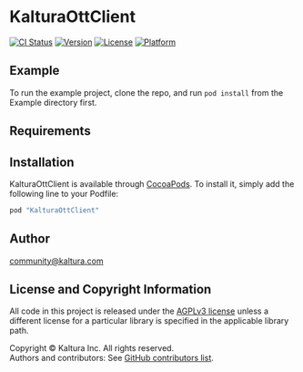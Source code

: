 # KalturaOttClient

[![CI Status](http://img.shields.io/travis/kaltura/KalturaGeneratedAPIClientsSwift.svg?style=flat)](https://travis-ci.org/kaltura/KalturaGeneratedAPIClientsSwift)
[![Version](https://img.shields.io/cocoapods/v/KalturaOttClient.svg?style=flat)](http://cocoapods.org/pods/KalturaOttClient)
[![License](https://img.shields.io/cocoapods/l/KalturaOttClient.svg?style=flat)](http://cocoapods.org/pods/KalturaOttClient)
[![Platform](https://img.shields.io/cocoapods/p/KalturaOttClient.svg?style=flat)](http://cocoapods.org/pods/KalturaOttClient)

## Example

To run the example project, clone the repo, and run `pod install` from the Example directory first.

## Requirements

## Installation

KalturaOttClient is available through [CocoaPods](http://cocoapods.org). To install
it, simply add the following line to your Podfile:

```ruby
pod "KalturaOttClient"
```

## Author

community@kaltura.com

## License and Copyright Information
All code in this project is released under the [AGPLv3 license](http://www.gnu.org/licenses/agpl-3.0.html) unless a different license for a particular library is specified in the applicable library path.   

Copyright © Kaltura Inc. All rights reserved.   
Authors and contributors: See [GitHub contributors list](https://github.com/kaltura/playkit-ios-samples/graphs/contributors).  
